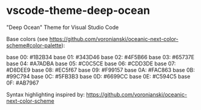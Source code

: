 # vscode-theme-deep-ocean

"Deep Ocean" Theme for Visual Studio Code

Base colors (see https://github.com/voronianski/oceanic-next-color-scheme#color-palette):

base 00: #1B2B34
base 01: #343D46
base 02: #4F5B66
base 03: #65737E
base 04: #A7ADBA
base 05: #C0C5CE
base 06: #CDD3DE
base 07: #D8DEE9
base 08: #EC5f67
base 09: #F99157
base 0A: #FAC863
base 0B: #99C794
base 0C: #5FB3B3
base 0D: #6699CC
base 0E: #C594C5
base 0F: #AB7967

Syntax highlighting inspired by: https://github.com/voronianski/oceanic-next-color-scheme
